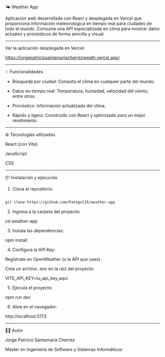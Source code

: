 🌤 Weather App

Aplicación web desarrollada con React y desplegada en Vercel que proporciona información meteorológica en tiempo real para ciudades de todo el mundo.
Consume una API especializada en clima para mostrar datos actuales y pronósticos de forma sencilla y visual.

---

Ver la aplicación desplegada en Vercel:

https://jorgepatriciosantamariacherrezweath.vercel.app/

---

✨ Funcionalidades

- Búsqueda por ciudad: Consulta el clima en cualquier parte del mundo.

- Datos en tiempo real: Temperatura, humedad, velocidad del viento, entre otros.

- Pronóstico: Información actualizada del clima.


- Rápido y ligero: Construido con React y optimizado para un mejor rendimiento.

--- 

⚙️ Tecnologías utilizadas

React (con Vite)

JavaScript

CSS

---

📦 Instalación y ejecución 

1. Clona el repositorio:

```bash

git clone https://github.com/Patogol35/weather-app
```


2. Ingresa a la carpeta del proyecto:

cd weather-app

3. Instala las dependencias:

npm install


4. Configura la API Key:

Regístrate en OpenWeather (o la API que uses).

Crea un archivo .env en la raíz del proyecto:

VITE_API_KEY=tu_api_key_aquí


5. Ejecuta el proyecto: 

npm run dev


6. Abre en el navegador:
  
http://localhost:5173


---

👨‍💻 Autor

Jorge Patricio Santamaría Cherrez

Máster en Ingeniería de Software y Sistemas Informáticos

